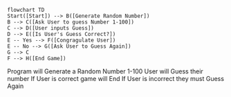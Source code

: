 ```mermaid
flowchart TD
Start([Start]) --> B([Generate Random Number])
B --> C([Ask User to guess Number 1-100])
C --> D([User inputs Guess])
D --> E([Is User's Guess Correct?])
E -- Yes --> F([Congragulate User])
E -- No --> G([Ask User to Guess Again])
G --> C
F --> H([End Game])
```

Program will Generate a Random Number 1-100
User will Guess their number
If User is correct game will End
If User is incorrect they must Guess Again

